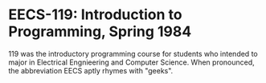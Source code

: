 # EECS-119: Introduction to Programming, Spring 1984

119 was the introductory programming course for students who intended to major
in Electrical Engnieering and Computer Science. When pronounced, the
abbreviation EECS aptly rhymes with "geeks".
